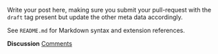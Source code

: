 <!-- 
.. link: 
.. description: 
.. tags: draft
.. date: 2099/12/31 23:59:59
.. title: Markdown template
.. slug: 2099-12-31-markdown-template
.. author: Webmaster
-->

Write your post here, making sure you submit your pull-request with the
`draft` tag present but update the other meta data accordingly.

See `README.md` for Markdown syntax and extension references.
  
<div class="alert alert-success">
<strong>Discussion</strong> <a href="http://forums.mate-desktop.org/viewtopic.php?f=20&t=XXXX" class="alert-link">Comments</a>
</div>
